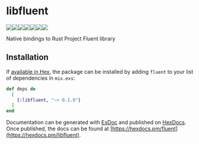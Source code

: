 # libfluent
[![](https://img.shields.io/hexpm/dt/libfluent.svg?style=flat-square)](https://hex.pm/packages/libfluent)[![](https://img.shields.io/hexpm/v/libfluent.svg?style=flat-square)](https://hex.pm/packages/libfluent)[![](https://img.shields.io/hexpm/l/libfluent.svg?style=flat-square)](https://hex.pm/packages/libfluent)[![](https://img.shields.io/circleci/build/gh/Virviil/libfluent?style=flat-square)](https://circleci.com/gh/Virviil/libfluent)[![](https://img.shields.io/coveralls/github/Virviil/libfluent.svg?style=flat-square)](https://coveralls.io/github/Virviil/libfluent)[![](https://img.shields.io/github/last-commit/virviil/libfluent.svg?style=flat-square)](https://github.com/Virviil/libfluent/commits)[![](https://img.shields.io/maintenance/yes/2019.svg?style=flat-square)](https://github.com/Virviil/libfluent)

Native bindings to Rust Project Fluent library

## Installation

If [available in Hex](https://hex.pm/docs/publish), the package can be installed
by adding `fluent` to your list of dependencies in `mix.exs`:

```elixir
def deps do
  [
    {:libfluent, "~> 0.1.0"}
  ]
end
```

Documentation can be generated with [ExDoc](https://github.com/elixir-lang/ex_doc)
and published on [HexDocs](https://hexdocs.pm). Once published, the docs can
be found at [https://hexdocs.pm/fluent](https://hexdocs.pm/libfluent).
